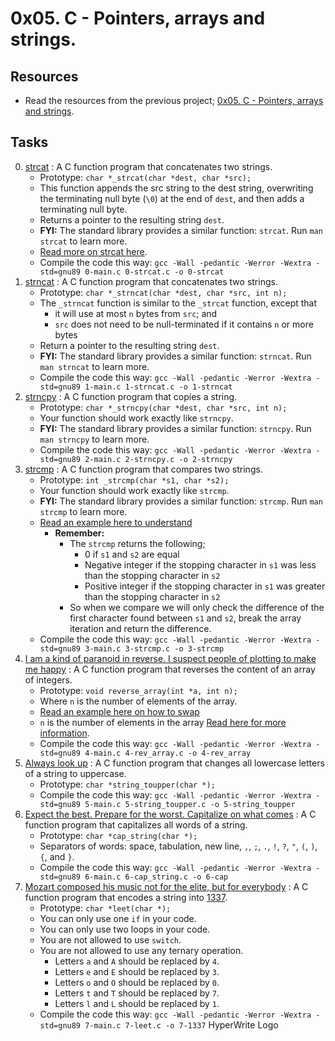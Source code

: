 
# 0x05. C - Pointers, arrays and strings.

## Resources

- Read the resources from the previous project; [0x05. C - Pointers, arrays and strings](../0x05-pointers_arrays_strings#resources).

## Tasks

0. [strcat](./0-strcat.c) : A C function program that concatenates two strings.
	- Prototype: `char *_strcat(char *dest, char *src);`
	- This function appends the src string to the dest string, overwriting the terminating null byte (`\0`) at the end of `dest`, and then adds a terminating null byte.
	- Returns a pointer to the resulting string `dest`.
	- **FYI:** The standard library provides a similar function: `strcat`. Run `man strcat` to learn more.
	- [Read more on strcat here](https://www.holbertonschool.com/coding-resource-strcat-in-c).
	- Compile the code this way: `gcc -Wall -pedantic -Werror -Wextra -std=gnu89 0-main.c 0-strcat.c -o 0-strcat`
1. [strncat](./1-strncat.c) : A C function program that concatenates two strings.
	- Prototype: `char *_strncat(char *dest, char *src, int n);`
	- The `_strncat` function is similar to the `_strcat` function, except that
		- it will use at most `n` bytes from `src`; and
		- `src` does not need to be null-terminated if it contains `n` or more bytes
	- Return a pointer to the resulting string `dest`.
	- **FYI:** The standard library provides a similar function: `strncat`. Run `man strncat` to learn more.
	- Compile the code this way: `gcc -Wall -pedantic -Werror -Wextra -std=gnu89 1-main.c 1-strncat.c -o 1-strncat`
2. [strncpy](./2-strncpy.c) : A C function program that copies a string.
	- Prototype: `char *_strncpy(char *dest, char *src, int n);`
	- Your function should work exactly like `strncpy`.
	- **FYI:**  The standard library provides a similar function: `strncpy`. Run `man strncpy` to learn more.
	- Compile the code this way: `gcc -Wall -pedantic -Werror -Wextra -std=gnu89 2-main.c 2-strncpy.c -o 2-strncpy`
3. [strcmp](./3-strcmp.c) : A C function program that compares two strings.
	- Prototype: `int _strcmp(char *s1, char *s2);`
	- Your function should work exactly like `strcmp`.
	- **FYI:** The standard library provides a similar function: `strcmp`. Run `man strcmp` to learn more.
	- [Read an example here to understand](https://www.studytonight.com/c/programs/string/strcmp()-function)
		- **Remember:**
			- The `strcmp` returns the following;
				- 0 if `s1` and `s2` are equal
				- Negative integer if the stopping character in `s1` was less than the stopping character in `s2`
				- Positive integer if the stopping character in `s1` was greater than the stopping character in `s2`
			- So when we compare we will only check the difference of the first character found between `s1` and `s2`, break the array iteration and return the difference.
	- Compile the code this way: `gcc -Wall -pedantic -Werror -Wextra -std=gnu89 3-main.c 3-strcmp.c -o 3-strcmp`
4. [I am a kind of paranoid in reverse. I suspect people of plotting to make me happy](./4-rev_array.c) : A C function program that reverses the content of an array of integers.
	- Prototype: `void reverse_array(int *a, int n);`
	- Where `n` is the number of elements of the array.
	- [Read an example here on how to swap](https://www.geeksforgeeks.org/write-a-program-to-reverse-an-array-or-string/)
	- `n` is the number of elements in the array [Read here for more information](https://stackoverflow.com/questions/37538/how-do-i-determine-the-size-of-my-array-in-c).
	- Compile the code this way: `gcc -Wall -pedantic -Werror -Wextra -std=gnu89 4-main.c 4-rev_array.c -o 4-rev_array`
5. [Always look up](5-string_toupper.c) : A C function program that changes all lowercase letters of a string to uppercase.
	- Prototype: `char *string_toupper(char *);`
	- Compile the code this way: `gcc -Wall -pedantic -Werror -Wextra -std=gnu89 5-main.c 5-string_toupper.c -o 5-string_toupper`
6. [Expect the best. Prepare for the worst. Capitalize on what comes](./6-cap_string.c) : A C function program that capitalizes all words of a string.
	- Prototype: `char *cap_string(char *);`
	- Separators of words: space, tabulation, new line, `,`, `;`, `.`, `!`, `?`, `"`, `(`, `)`, `{`, and `}`.
	- Compile the code this way: `gcc -Wall -pedantic -Werror -Wextra -std=gnu89 6-main.c 6-cap_string.c -o 6-cap`
7. [Mozart composed his music not for the elite, but for everybody](./7-leet.c) : A C function program that encodes a string into [1337](https://en.wikipedia.org/wiki/Leet).
	- Prototype: `char *leet(char *);`
	- You can only use one `if` in your code.
	- You can only use two loops in your code.
	- You are not allowed to use `switch`.
	- You are not allowed to use any ternary operation.
		- Letters `a` and `A` should be replaced by `4`.
		- Letters `e` and `E` should be replaced by `3`.
		- Letters `o` and `O` should be replaced by `0`.
		- Letters `t` and `T` should be replaced by `7`.
		- Letters `l` and `L` should be replaced by `1`.
	- Compile the code this way: `gcc -Wall -pedantic -Werror -Wextra -std=gnu89 7-main.c 7-leet.c -o 7-1337`
HyperWrite Logo

